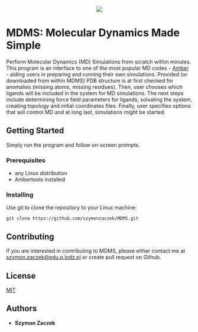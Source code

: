 <div align="center">
  <img src="https://github.com/szymonzaczek/MDMS/blob/linux_development/mdms_logo.png"><br>
</div>

# MDMS: Molecular Dynamics Made Simple

Perform Molecular Dynamics (MD) Simulations from scratch within minutes. This program is an interface to one of the most popular MD codes - [Amber](http://ambermd.org/) - aiding users in preparing and running their own simulations.
Provided (or downloaded from within MDMS) PDB structure is at first checked for anomalies (missing atoms, missing residues). Then, user chooses which ligands will be included in the system for MD simulations. 
The next steps include determining force field parameters for ligands, solvating the system, creating topology and initial coordinates files. Finally, user specifies options that will control MD and at long last, simulations might be started.


## Getting Started

Simply run the program and follow on-screen prompts.


### Prerequisites

- any Linux distribution
- Ambertools installed


### Installing

Use git to clone the repository to your Linux machine:

`git clone https://github.com/szymonzaczek/MDMS.git`


## Contributing

If you are interested in contributing to MDMS, please either contact me at szymon.zaczek@edu.p.lodz.pl or create pull request on Github.


## License

[MIT](https://github.com/szymonzaczek/MDMS/blob/master/LICENSE)


## Authors

* **Szymon Zaczek** 
